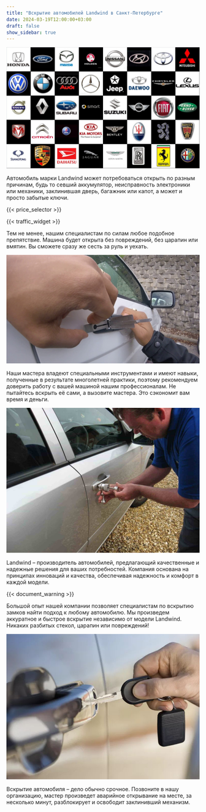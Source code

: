 ```yaml
---
title: "Вскрытие автомобилей Landwind в Санкт-Петербурге"
date: 2024-03-19T12:00:00+03:00
draft: false
show_sidebar: true
---
```


![логотипы авто](../car_logo.jpg)

Автомобиль марки Landwind может потребоваться открыть по разным причинам, будь то севший аккумулятор, неисправность электроники или механики, заклинившая дверь, багажник или капот, а может и просто забытые ключи.

{{< price_selector >}}

{{< traffic_widget >}}

Тем не менее, нашим специалистам по силам любое подобное препятствие. Машина будет открыта без повреждений, без царапин или вмятин. Вы сможете сразу же сесть за руль и уехать.

![вскрытие машины без повреждений](../car.jpg)

Наши мастера владеют специальными инструментами и имеют навыки, полученные в результате многолетней практики, поэтому рекомендуем доверить работу с вашей машиной нашим профессионалам. Не пытайтесь вскрыть её сами, а вызовите мастера. Это сэкономит вам время и деньги.

![процесс вскртия авто](../car_open.jpg)

Landwind – производитель автомобилей, предлагающий качественные и надежные решения для ваших потребностей. Компания основана на принципах инноваций и качества, обеспечивая надежность и комфорт в каждой модели.

{{< document_warning >}}

Большой опыт нашей компании позволяет специалистам по вскрытию замков найти подход к любому автомобилю. Мы произведем аккуратное и быстрое вскрытие независимо от модели Landwind. Никаких разбитых стекол, царапин или повреждений!

![процесс вскртия авто](../car_key.jpg)

Вскрытие автомобиля – дело обычно срочное. Позвоните в нашу организацию, мастер произведет аварийное открывание на месте, за несколько минут, разблокирует и освободит заклинивший механизм.